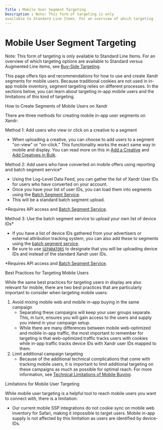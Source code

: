 ```yaml
---
Title : Mobile User Segment Targeting
Description : Note: This form of targeting is only
available to Standard Line Items. For an overview of which targeting
---
```



# Mobile User Segment Targeting





Note: This form of targeting is only
available to Standard Line Items. For an overview of which targeting
options are available to Standard versus Augmented Line items, see
<a href="buy-side-targeting.html" class="xref">Buy-Side Targeting</a>.



This page offers tips and recommendations for how to use and create
Xandr segments for mobile users. Because
traditional cookies are not used in in-app mobile inventory, segment
targeting relies on different processes. In the sections below, you can
learn about targeting in-app mobile users and the limitations of this
kind of targeting.

How to Create Segments of Mobile Users on Xandr

There are three methods for creating mobile in-app user segments on
Xandr:

Method 1: Add users who view or click on a creative to a segment

- When uploading a creative, you can choose to add users to a segment
  "on-view" or "on-click." This functionality works the exact same way
  in mobile and display. You can read more on this in
  <a href="add-a-creative.html" class="xref"
  title="You can add a creative by either uploading a spreadsheet or the creative files directly from your computer. Only secure content is supported.">Add
  a Creative</a> and <a href="add-creatives-in-bulk.html" class="xref"
  title="You can add multiple third-party, hosted, and native creatives to the Creative Manager simultaneously by either uploading a spreadsheet or the creative files directly from your computer. Only secure content is supported.">Add
  Creatives in Bulk</a>. 

Method 2: Add users who have converted on mobile offers using reporting
and batch segment service\*

- Using the Log-Level Data Feed, you can gather the list of
  Xandr User IDs for users who have converted on
  your account.
- Once you have your list of user IDs, you can load them into segments
  using the <a
  href="https://docs.xandr.com/bundle/xandr-api/page/batch-segment-service.html"
  class="xref" target="_blank">Batch Segment Service</a>.
- This will be a standard batch segment upload.

\*Requires API access and <a
href="https://docs.xandr.com/bundle/xandr-api/page/batch-segment-service.html"
class="xref" target="_blank">Batch Segment Service</a>.

Method 3: Use the batch segment service to upload your own list of
device IDs\*

- If you have a list of device IDs gathered from your advertisers or
  external attribution tracking system, you can also add these to
  segments using the <a
  href="https://docs.xandr.com/bundle/xandr-api/page/batch-segment-service.html"
  class="xref" target="_blank">batch segment service</a>.
- Be sure to use <a
  href="https://docs.xandr.com/bundle/xandr-api/page/batch-segment-service---file-format.html"
  class="xref" target="_blank"><code
  class="ph codeph">SEPARATOR5</code></a> to designate that you will be
  uploading device IDs and instead of the standard
  Xandr user IDs.

\*Requires API access and <a
href="https://docs.xandr.com/bundle/xandr-api/page/batch-segment-service.html"
class="xref" target="_blank">Batch Segment Service</a>.

Best Practices for Targeting Mobile Users

While the same best practices for targeting users in display are also
relevant for mobile, there are two best practices that are particularly
important to consider when targeting mobile users:

1.  Avoid mixing mobile web and mobile in-app buying in the same
    campaign
    - Separating these campaigns will keep your user groups separate.
      This, in turn, ensures you will gain access to the users and
      supply you intend in your campaign setup.
    - While there are many differences between mobile web-optimized and
      mobile in-app traffic, the most important to remember for
      targeting is that web-optimized traffic tracks users with cookies
      while in-app traffic tracks device IDs with
      Xandr user IDs mapped to them.
2.  Limit additional campaign targeting
    - Because of the additional technical complications that come with
      tracking mobile users, it is important to limit additional
      targeting on these campaigns as much as possible for optimal
      reach. For more information, see
      <a href="technical-limitations-of-mobile-buying.html"
      class="xref">Technical Limitations of Mobile Buying</a>. 

Limitations for Mobile User Targeting

While mobile user targeting is a helpful tool to reach mobile users you
want to connect with, there is a limitation:

- Our current mobile SSP integrations do not cookie sync on mobile web
  inventory for Safari, making it impossible to target users. Mobile
  in-app supply is not affected by this limitation as users are
  identified by device-IDs.




